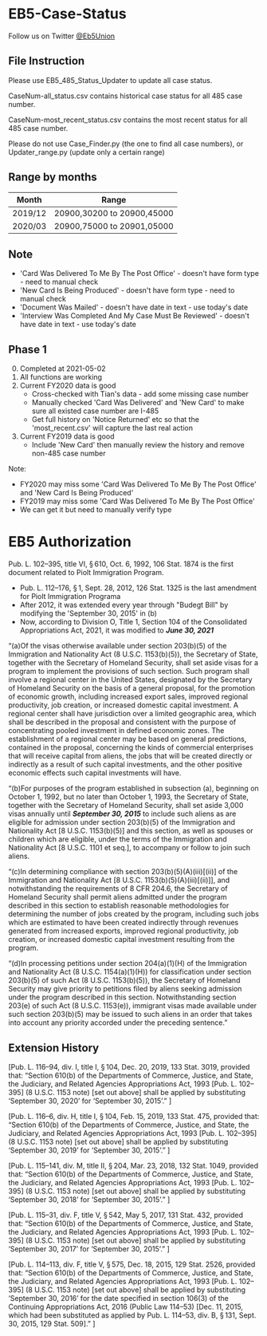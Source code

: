 # EB5-Case-Status

Follow us on Twitter [@Eb5Union](https://twitter.com/Eb5Union)

## File Instruction

Please use EB5_485_Status_Updater to update all case status.

CaseNum-all_status.csv contains historical case status for all 485 case number.

CaseNum-most_recent_status.csv contains the most recent status for all 485 case number.

Please do not use Case_Finder.py (the one to find all case numbers), or Updater_range.py (update only a certain range)

## Range by months

|Month|Range|
|--|--|
|2019/12|20900,30200  to 20900,45000|
|2020/03|20900,75000  to 20901,05000|


## Note
- 'Card Was Delivered To Me By The Post Office' - doesn't have form type - need to manual check
- 'New Card Is Being Produced' - doesn't have form type - need to manual check
- 'Document Was Mailed' - doesn't have date in text - use today's date
- 'Interview Was Completed And My Case Must Be Reviewed' - doesn't have date in text - use today's date

## Phase 1
0. Completed at 2021-05-02
1. All functions are working
2. Current FY2020 data is good
   - Cross-checked with Tian's data - add some missing case number
   - Manually checked 'Card Was Delivered' and 'New Card' to make sure all existed case number are I-485
   - Get full history on 'Notice Returned' etc so that the 'most_recent.csv' will capture the last real action
3. Current FY2019 data is good
   - Include 'New Card' then manually review the history and remove non-485 case number
   
Note:
- FY2020 may miss some 'Card Was Delivered To Me By The Post Office' and 'New Card Is Being Produced'
- FY2019 may miss some 'Card Was Delivered To Me By The Post Office'
- We can get it but need to manually verify type


# EB5 Authorization 

Pub. L. 102–395, title VI, § 610, Oct. 6, 1992, 106 Stat. 1874 is the first document related to Piolt Immigration Program.

- Pub. L. 112–176, § 1, Sept. 28, 2012, 126 Stat. 1325 is the last amendment for Piolt Immigration Programa
- After 2012, it was extended every year through "Budegt Bill" by modifying the 'September 30, 2015' in (b)
- Now, according to Division O, Title 1, Section 104 of the Consolidated Appropriations Act, 2021, it was modified to ***June 30, 2021*** 

“(a)Of the visas otherwise available under section 203(b)(5) of the Immigration and Nationality Act (8 U.S.C. 1153(b)(5)), the Secretary of State, together with the Secretary of Homeland Security, shall set aside visas for a program to implement the provisions of such section. Such program shall involve a regional center in the United States, designated by the Secretary of Homeland Security on the basis of a general proposal, for the promotion of economic growth, including increased export sales, improved regional productivity, job creation, or increased domestic capital investment. A regional center shall have jurisdiction over a limited geographic area, which shall be described in the proposal and consistent with the purpose of concentrating pooled investment in defined economic zones. The establishment of a regional center may be based on general predictions, contained in the proposal, concerning the kinds of commercial enterprises that will receive capital from aliens, the jobs that will be created directly or indirectly as a result of such capital investments, and the other positive economic effects such capital investments will have.

“(b)For purposes of the program established in subsection (a), beginning on October 1, 1992, but no later than October 1, 1993, the Secretary of State, together with the Secretary of Homeland Security, shall set aside 3,000 visas annually until ***September 30, 2015*** to include such aliens as are eligible for admission under section 203(b)(5) of the Immigration and Nationality Act [8 U.S.C. 1153(b)(5)] and this section, as well as spouses or children which are eligible, under the terms of the Immigration and Nationality Act [8 U.S.C. 1101 et seq.], to accompany or follow to join such aliens.

“(c)In determining compliance with section 203(b)(5)(A)(iii)[(ii)] of the Immigration and Nationality Act [8 U.S.C. 1153(b)(5)(A)(iii)[(ii)]], and notwithstanding the requirements of 8 CFR 204.6, the Secretary of Homeland Security shall permit aliens admitted under the program described in this section to establish reasonable methodologies for determining the number of jobs created by the program, including such jobs which are estimated to have been created indirectly through revenues generated from increased exports, improved regional productivity, job creation, or increased domestic capital investment resulting from the program.

“(d)In processing petitions under section 204(a)(1)(H) of the Immigration and Nationality Act (8 U.S.C. 1154(a)(1)(H)) for classification under section 203(b)(5) of such Act (8 U.S.C. 1153(b)(5)), the Secretary of Homeland Security may give priority to petitions filed by aliens seeking admission under the program described in this section. Notwithstanding section 203(e) of such Act (8 U.S.C. 1153(e)), immigrant visas made available under such section 203(b)(5) may be issued to such aliens in an order that takes into account any priority accorded under the preceding sentence.”


## Extension History

[Pub. L. 116–94, div. I, title I, § 104, Dec. 20, 2019, 133 Stat. 3019, provided that: “Section 610(b) of the Departments of Commerce, Justice, and State, the Judiciary, and Related Agencies Appropriations Act, 1993 [Pub. L. 102–395] (8 U.S.C. 1153 note) [set out above] shall be applied by substituting ‘September 30, 2020’ for ‘September 30, 2015’.” ] 

[Pub. L. 116–6, div. H, title I, § 104, Feb. 15, 2019, 133 Stat. 475, provided that: “Section 610(b) of the Departments of Commerce, Justice, and State, the Judiciary, and Related Agencies Appropriations Act, 1993 [Pub. L. 102–395] (8 U.S.C. 1153 note) [set out above] shall be applied by substituting ‘September 30, 2019’ for ‘September 30, 2015’.” ] 

[Pub. L. 115–141, div. M, title II, § 204, Mar. 23, 2018, 132 Stat. 1049, provided that: “Section 610(b) of the Departments of Commerce, Justice, and State, the Judiciary, and Related Agencies Appropriations Act, 1993 [Pub. L. 102–395] (8 U.S.C. 1153 note) [set out above] shall be applied by substituting ‘September 30, 2018’ for ‘September 30, 2015’.” ] 

[Pub. L. 115–31, div. F, title V, § 542, May 5, 2017, 131 Stat. 432, provided that: “Section 610(b) of the Departments of Commerce, Justice, and State, the Judiciary, and Related Agencies Appropriations Act, 1993 [Pub. L. 102–395] (8 U.S.C. 1153 note) [set out above] shall be applied by substituting ‘September 30, 2017’ for ‘September 30, 2015’.” ] 

[Pub. L. 114–113, div. F, title V, § 575, Dec. 18, 2015, 129 Stat. 2526, provided that: “Section 610(b) of the Departments of Commerce, Justice, and State, the Judiciary, and Related Agencies Appropriations Act, 1993 [Pub. L. 102–395] (8 U.S.C. 1153 note) [set out above] shall be applied by substituting ‘September 30, 2016’ for the date specified in section 106(3) of the Continuing Appropriations Act, 2016 (Public Law 114–53) [Dec. 11, 2015, which had been substituted as applied by Pub. L. 114–53, div. B, § 131, Sept. 30, 2015, 129 Stat. 509].” ] 
